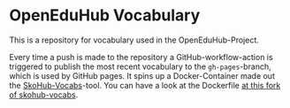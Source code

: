 # OpenEduHub Vocabulary

This is a repository for vocabulary used in the OpenEduHub-Project.

Every time a push is made to the repository a GitHub-workflow-action is triggered to publish the most recent vocabulary to the `gh-pages`-branch, which is used by GitHub pages. It spins up a Docker-Container made out the [SkoHub-Vocabs](https://github.com/hbz/skohub-vocabs)-tool. You can have a look at the Dockerfile [at this fork of skohub-vocabs](https://github.com/sroertgen/skohub-vocabs/tree/docker).
